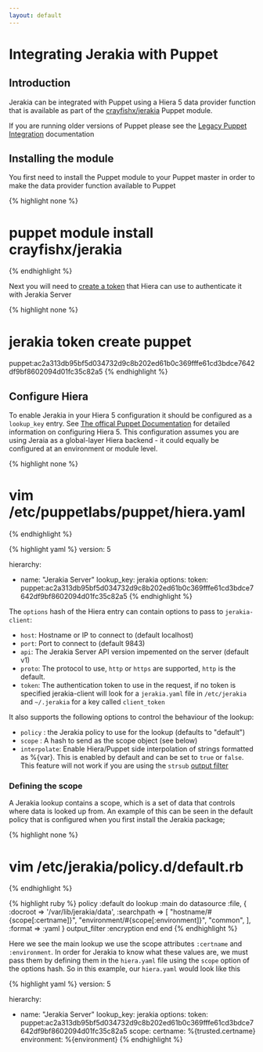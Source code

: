 ```yaml
---
layout: default
---
```



# Integrating Jerakia with Puppet

## Introduction

Jerakia can be integrated with Puppet using a Hiera 5 data provider function that is available as part of the [crayfishx/jerakia](https://forge.puppet.com/crayfishx/jerakia) Puppet module.

If you are running older versions of Puppet please see the [Legacy Puppet Integration](/integration/puppet_legacy) documentation

## Installing the module

You first need to install the Puppet module to your Puppet master in order to make the data provider function available to Puppet

{% highlight none %}
# puppet module install crayfishx/jerakia
{% endhighlight %}

Next you will need to [create a token](/server/tokens) that Hiera can use to authenticate it with Jerakia Server

{% highlight none %}
# jerakia token create puppet

puppet:ac2a313db95bf5d034732d9c8b202ed61b0c369fffe61cd3bdce7642df9bf8602094d01fc35c82a5
{% endhighlight %}

## Configure Hiera

To enable Jerakia in your Hiera 5 configuration it should be configured as a `lookup_key` entry.  See [The offical Puppet Documentation](https://docs.puppet.com/puppet/4.9/hiera_intro.html) for detailed information on configuring Hiera 5.   This configuration assumes you are using Jeraia as a global-layer Hiera backend - it could equally be configured at an environment or module level.

{% highlight none %}
# vim /etc/puppetlabs/puppet/hiera.yaml
{% endhighlight %}

{% highlight yaml %}
version: 5

hierarchy:
  - name: "Jerakia Server"
    lookup_key: jerakia
    options:
      token: puppet:ac2a313db95bf5d034732d9c8b202ed61b0c369fffe61cd3bdce7642df9bf8602094d01fc35c82a5
{% endhighlight %}

The `options` hash of the Hiera entry can contain options to pass to `jerakia-client`:

* `host`: Hostname or IP to connect to (default localhost)
* `port`: Port to connect to (default 9843)
* `api`: The Jerakia Server API version impemented on the server (default v1)
* `proto`: The protocol to use, `http` or `https` are supported, `http` is the default.
* `token`: The authentication token to use in the request,  if no token is specified jerakia-client will look for a `jerakia.yaml` file in `/etc/jerakia` and `~/.jerakia` for a key called `client_token`

It also supports the following options to control the behaviour of the lookup:

* `policy` : the Jerakia policy to use for the lookup (defaults to "default")
* `scope` : A hash to send as the scope object (see below)
* `interpolate`:  Enable Hiera/Puppet side interpolation of strings formatted as %{var}. This is enabled by default and can be set to `true` or `false`.  This feature will not work if you are using the `strsub` [output filter](/outputfilters)

### Defining the scope

A Jerakia lookup contains a scope, which is a set of data that controls where data is looked up from.  An example of this can be seen in the default policy that is configured when you first install the Jerakia package;

{% highlight none %}
# vim /etc/jerakia/policy.d/default.rb
{% endhighlight %}

{% highlight ruby %}
policy :default do
  lookup :main do
    datasource :file, {
      :docroot => '/var/lib/jerakia/data',
      :searchpath => [
        "hostname/#{scope[:certname]}",
        "environment/#{scope[:environment]}",
        "common",
      ],
      :format => :yaml
    }
    output_filter :encryption
  end
end
{% endhighlight %}


Here we see the main lookup we use the scope attributes `:certname` and `:environment`.  In order for Jerakia to know what these values are, we must pass them by defining them in the `hiera.yaml` file using the `scope` option of the options hash.  So in this example, our `hiera.yaml` would look like this


{% highlight yaml %}
version: 5

hierarchy:
  - name: "Jerakia Server"
    lookup_key: jerakia
    options:
      token: puppet:ac2a313db95bf5d034732d9c8b202ed61b0c369fffe61cd3bdce7642df9bf8602094d01fc35c82a5
      scope:
        certname: %{trusted.certname}
        environment: %{environment}
{% endhighlight %}

